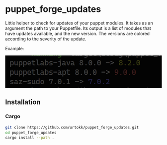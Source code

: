 # puppet_forge_updates

Little helper to check for updates of your puppet modules.
It takes as an argument the path to your Puppetfile.
Its output is a list of modules that have updates available, and the new version.
The versions are colored according to the severity of the update.

Example:

![example-output](docs/images/example-output.png)

## Installation

### Cargo

  ```bash
  git clone https://github.com/urtokk/puppet_forge_updates.git
  cd puppet_forge_updates
  cargo install --path .
  ```
